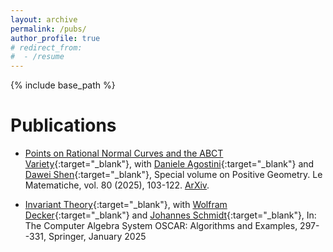 ```yaml
---
layout: archive
permalink: /pubs/
author_profile: true
# redirect_from:
#  - /resume
---
```


{% include base_path %}

Publications
======
* [Points on Rational Normal Curves and the ABCT Variety](https://lematematiche.dmi.unict.it/index.php/lematematiche/article/view/2746){:target="_blank"}, with [Daniele Agostini](https://www.math.uni-tuebingen.de/de/forschung/kombinatorische-algebraische-geometrie/personen/daniele-agostini){:target="_blank"} and [Dawei Shen](https://sites.google.com/umich.edu/daweishen/){:target="_blank"}, Special volume on Positive Geometry. Le Matematiche, vol. 80 (2025), 103-122. [ArXiv](https://arxiv.org/abs/2412.12514).

* [Invariant Theory](https://link.springer.com/chapter/10.1007/978-3-031-62127-7_12){:target="_blank"}, with [Wolfram Decker](https://math.rptu.de/ags/agag/personen/leitung/decker){:target="_blank"} and [Johannes Schmidt](https://joschmitt.eu){:target="_blank"},  In: The Computer Algebra System OSCAR: Algorithms and Examples, 297--331, Springer, January 2025
